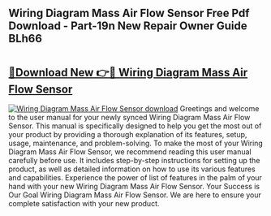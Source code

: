 ## Wiring Diagram Mass Air Flow Sensor Free Pdf Download - Part-19n New Repair Owner Guide BLh66

# <h2><a href="http://dftvca1.blite.top/?on=Wiring+Diagram+Mass+Air+Flow+Sensor">🔗Download New 👉🔴 Wiring Diagram Mass Air Flow Sensor</a></h2>

[![Wiring Diagram Mass Air Flow Sensor download](https://i.imgur.com/lujVjoI.png)](http://dftvca1.blite.top/?on=Wiring+Diagram+Mass+Air+Flow+Sensor)
Greetings and welcome to the user manual for your newly synced Wiring Diagram Mass Air Flow Sensor. This manual is specifically designed to help you get the most out of your product by providing a thorough explanation of its features, setup, usage, maintenance, and problem-solving. To make the most of your Wiring Diagram Mass Air Flow Sensor, we recommend reading this user manual carefully before use. It includes step-by-step instructions for setting up the product, as well as detailed information on how to use its various features and capabilities. Experience the power of list of features in the palm of your hand with your new Wiring Diagram Mass Air Flow Sensor. Your Success is Our Goal Wiring Diagram Mass Air Flow Sensor. We are here to ensure your complete satisfaction with your new product.
